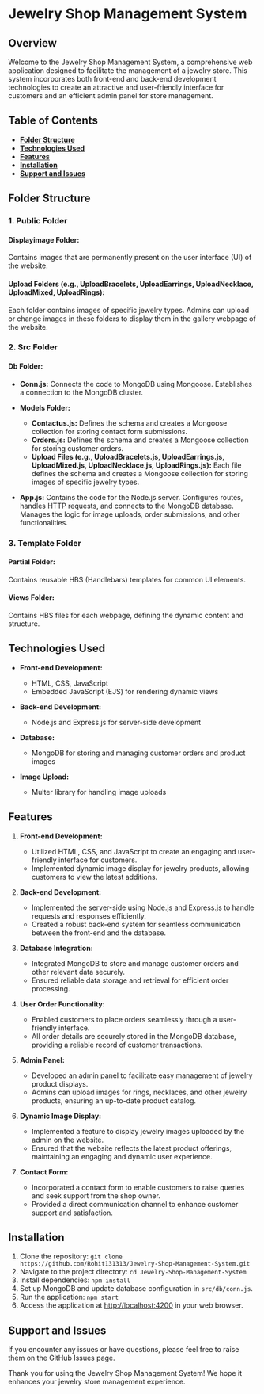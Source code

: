 # **Jewelry Shop Management System**

## **Overview**

Welcome to the Jewelry Shop Management System, a comprehensive web application designed to facilitate the management of a jewelry store. This system incorporates both front-end and back-end development technologies to create an attractive and user-friendly interface for customers and an efficient admin panel for store management.

## **Table of Contents**

- [**Folder Structure**](#folder-structure)
- [**Technologies Used**](#technologies-used)
- [**Features**](#features)
- [**Installation**](#installation)
- [**Support and Issues**](#support-and-issues)

## **Folder Structure**

### **1. Public Folder**

#### **Displayimage Folder:**

Contains images that are permanently present on the user interface (UI) of the website.

#### **Upload Folders (e.g., UploadBracelets, UploadEarrings, UploadNecklace, UploadMixed, UploadRings):**

Each folder contains images of specific jewelry types. Admins can upload or change images in these folders to display them in the gallery webpage of the website.

### **2. Src Folder**

#### **Db Folder:**

- **Conn.js:**
  Connects the code to MongoDB using Mongoose.
  Establishes a connection to the MongoDB cluster.

- **Models Folder:**
  - **Contactus.js:**
    Defines the schema and creates a Mongoose collection for storing contact form submissions.
  - **Orders.js:**
    Defines the schema and creates a Mongoose collection for storing customer orders.
  - **Upload Files (e.g., UploadBracelets.js, UploadEarrings.js, UploadMixed.js, UploadNecklace.js, UploadRings.js):**
    Each file defines the schema and creates a Mongoose collection for storing images of specific jewelry types.

- **App.js:**
  Contains the code for the Node.js server.
  Configures routes, handles HTTP requests, and connects to the MongoDB database.
  Manages the logic for image uploads, order submissions, and other functionalities.

### **3. Template Folder**

#### **Partial Folder:**

Contains reusable HBS (Handlebars) templates for common UI elements.

#### **Views Folder:**

Contains HBS files for each webpage, defining the dynamic content and structure.

## **Technologies Used**

- **Front-end Development:**
  - HTML, CSS, JavaScript
  - Embedded JavaScript (EJS) for rendering dynamic views

- **Back-end Development:**
  - Node.js and Express.js for server-side development

- **Database:**
  - MongoDB for storing and managing customer orders and product images

- **Image Upload:**
  - Multer library for handling image uploads

## **Features**

1. **Front-end Development:**
   - Utilized HTML, CSS, and JavaScript to create an engaging and user-friendly interface for customers.
   - Implemented dynamic image display for jewelry products, allowing customers to view the latest additions.

2. **Back-end Development:**
   - Implemented the server-side using Node.js and Express.js to handle requests and responses efficiently.
   - Created a robust back-end system for seamless communication between the front-end and the database.

3. **Database Integration:**
   - Integrated MongoDB to store and manage customer orders and other relevant data securely.
   - Ensured reliable data storage and retrieval for efficient order processing.

4. **User Order Functionality:**
   - Enabled customers to place orders seamlessly through a user-friendly interface.
   - All order details are securely stored in the MongoDB database, providing a reliable record of customer transactions.

5. **Admin Panel:**
   - Developed an admin panel to facilitate easy management of jewelry product displays.
   - Admins can upload images for rings, necklaces, and other jewelry products, ensuring an up-to-date product catalog.

6. **Dynamic Image Display:**
   - Implemented a feature to display jewelry images uploaded by the admin on the website.
   - Ensured that the website reflects the latest product offerings, maintaining an engaging and dynamic user experience.

7. **Contact Form:**
   - Incorporated a contact form to enable customers to raise queries and seek support from the shop owner.
   - Provided a direct communication channel to enhance customer support and satisfaction.

## **Installation**

1. Clone the repository: `git clone https://github.com/Rohit131313/Jewelry-Shop-Management-System.git`
2. Navigate to the project directory: `cd Jewelry-Shop-Management-System`
3. Install dependencies: `npm install`
4. Set up MongoDB and update database configuration in `src/db/conn.js`.
5. Run the application: `npm start`
6. Access the application at [http://localhost:4200](http://localhost:4200) in your web browser.

## **Support and Issues**

If you encounter any issues or have questions, please feel free to raise them on the GitHub Issues page.

Thank you for using the Jewelry Shop Management System! We hope it enhances your jewelry store management experience.
